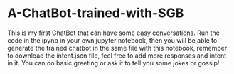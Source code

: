 # A-ChatBot-trained-with-SGB
This is my first ChatBot that can have some easy conversations. 
Run the code in the ipynb in your own jupyter notebook, then you will be able to generate the trained chatbot in the same file with this notebook, remember to download the intent.json file, feel free to add more responses and intent in it.
You can do basic greeting or ask it to tell you some jokes or gossip! 
